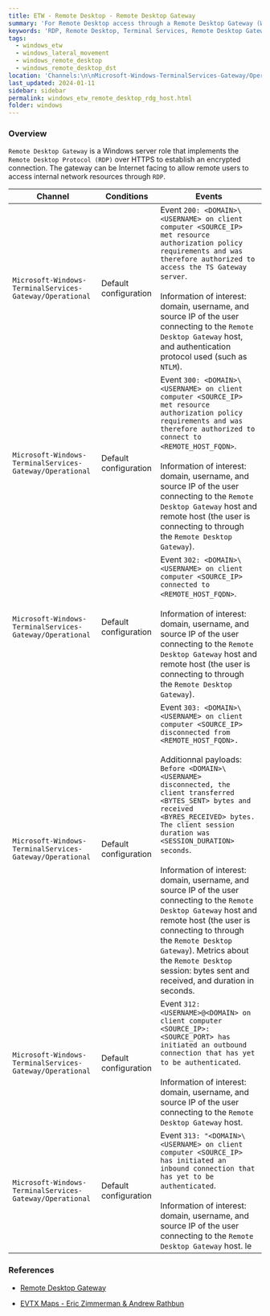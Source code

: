 ```yaml
---
title: ETW - Remote Desktop - Remote Desktop Gateway
summary: 'For Remote Desktop access through a Remote Desktop Gateway (Windows server role that implements Remote Desktop Protocol (RDP) over HTTPS.\n\nMain events:\n\nChannel: Microsoft-Windows-TerminalServices-Gateway/Operational.\nEvent ID 200: "<DOMAIN>\<USERNAME> on client computer <SOURCE_IP> met resource authorization policy [...] to access the TS Gateway server".\nEvent ID 302: "<DOMAIN>\<USERNAME> on client computer <SOURCE_IP> connected to <REMOTE_HOST_FQDN>".\nEvent 303: "<DOMAIN>\<USERNAME> on client computer <SOURCE_IP> disconnected from <REMOTE_HOST_FQDN>. Before <DOMAIN>\<USERNAME> disconnected, the client transferred <BYTES_SENT> bytes and received <BYRES_RECEIVED> bytes. The client session duration was <SESSION_DURATION> seconds".'
keywords: 'RDP, Remote Desktop, Terminal Services, Remote Desktop Gateway, Microsoft-Windows-TerminalServices-Gateway'
tags:
  - windows_etw
  - windows_lateral_movement
  - windows_remote_desktop
  - windows_remote_desktop_dst
location: 'Channels:\n\nMicrosoft-Windows-TerminalServices-Gateway/Operational.\nEvents: 200, 300, 302, 303, 308, 312, 313.'
last_updated: 2024-01-11
sidebar: sidebar
permalink: windows_etw_remote_desktop_rdg_host.html
folder: windows
---
```


### Overview

`Remote Desktop Gateway` is a Windows server role that implements the
`Remote Desktop Protocol (RDP)` over HTTPS to establish an encrypted
connection. The gateway can be Internet facing to allow remote users to access
internal network resources through `RDP`.

| Channel | Conditions | Events |
|---------|------------|--------|
| `Microsoft-Windows-TerminalServices-Gateway/Operational` | Default configuration | Event `200: <DOMAIN>\<USERNAME> on client computer <SOURCE_IP> met resource authorization policy requirements and was therefore authorized to access the TS Gateway server`. <br><br> Information of interest: domain, username, and source IP of the user connecting to the `Remote Desktop Gateway` host, and authentication protocol used (such as `NTLM`). |
| `Microsoft-Windows-TerminalServices-Gateway/Operational` | Default configuration | Event `300: <DOMAIN>\<USERNAME> on client computer <SOURCE_IP> met resource authorization policy requirements and was therefore authorized to connect to <REMOTE_HOST_FQDN>`. <br><br> Information of interest: domain, username, and source IP of the user connecting to the `Remote Desktop Gateway` host and remote host (the user is connecting to through the `Remote Desktop Gateway`). |
| `Microsoft-Windows-TerminalServices-Gateway/Operational` | Default configuration | Event `302: <DOMAIN>\<USERNAME> on client computer <SOURCE_IP> connected to <REMOTE_HOST_FQDN>`. <br><br> Information of interest: domain, username, and source IP of the user connecting to the `Remote Desktop Gateway` host and remote host (the user is connecting to through the `Remote Desktop Gateway`). |
| `Microsoft-Windows-TerminalServices-Gateway/Operational` | Default configuration | Event `303: <DOMAIN>\<USERNAME> on client computer <SOURCE_IP> disconnected from <REMOTE_HOST_FQDN>.` <br><br> Additionnal payloads: `Before <DOMAIN>\<USERNAME> disconnected, the client transferred <BYTES_SENT> bytes and received <BYRES_RECEIVED> bytes. The client session duration was <SESSION_DURATION> seconds`. <br><br> Information of interest: domain, username, and source IP of the user connecting to the `Remote Desktop Gateway` host and remote host (the user is connecting to through the `Remote Desktop Gateway`). Metrics about the `Remote Desktop` session: bytes sent and received, and duration in seconds. |
| `Microsoft-Windows-TerminalServices-Gateway/Operational` | Default configuration | Event `312: <USERNAME>@<DOMAIN> on client computer <SOURCE_IP>:<SOURCE_PORT> has initiated an outbound connection that has yet to be authenticated`. <br><br> Information of interest: domain, username, and source IP of the user connecting to the `Remote Desktop Gateway` host. |
| `Microsoft-Windows-TerminalServices-Gateway/Operational` | Default configuration | Event `313: "<DOMAIN>\<USERNAME> on client computer <SOURCE_IP> has initiated an inbound connection that has yet to be authenticated`. <br><br> Information of interest: domain, username, and source IP of the user connecting to the `Remote Desktop Gateway` host. le|

### References

  - [Remote Desktop Gateway](https://v2cloud.com/tutorials/remote-desktop-gateway)

  - [EVTX Maps - Eric Zimmerman & Andrew Rathbun](https://github.com/EricZimmerman/evtx/tree/master/evtx/Maps)
